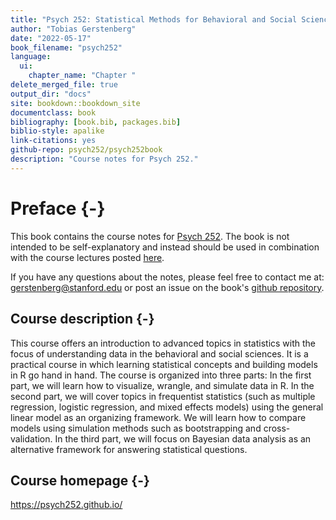 ```yaml
--- 
title: "Psych 252: Statistical Methods for Behavioral and Social Sciences"
author: "Tobias Gerstenberg"
date: "2022-05-17"
book_filename: "psych252"
language:
  ui:
    chapter_name: "Chapter "
delete_merged_file: true
output_dir: "docs"
site: bookdown::bookdown_site
documentclass: book
bibliography: [book.bib, packages.bib]
biblio-style: apalike
link-citations: yes
github-repo: psych252/psych252book
description: "Course notes for Psych 252."
---
```


# Preface {-}

This book contains the course notes for [Psych 252](https://psych252.github.io/). The book is not intended to be self-explanatory and instead should be used in combination with the course lectures posted [here](https://github.com/psych252/psych252slides). 

If you have any questions about the notes, please feel free to contact me at: gerstenberg@stanford.edu or post an issue on the book's [github repository](https://github.com/psych252/psych252book). 

## Course description {-}

This course offers an introduction to advanced topics in statistics with the focus of understanding data in the behavioral and social sciences. It is a practical course in which learning statistical concepts and building models in R go hand in hand. The course is organized into three parts: In the first part, we will learn how to visualize, wrangle, and simulate data in R. In the second part, we will cover topics in frequentist statistics (such as multiple regression, logistic regression, and mixed effects models) using the general linear model as an organizing framework. We will learn how to compare models using simulation methods such as bootstrapping and cross-validation. In the third part, we will focus on Bayesian data analysis as an alternative framework for answering statistical questions.

## Course homepage {-}

https://psych252.github.io/



